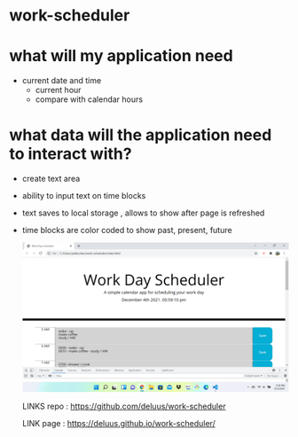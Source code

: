 # work-scheduler

# what will my application need
  - current date and time
    - current hour
    - compare with calendar hours

 # what data will the application need to interact with?
 - create text area
 - ability to input text on time blocks
 - text saves to local storage , allows to show after page is refreshed
 - time blocks are color coded to show past, present, future


    ![](HW5.png)


    LINKS  repo : https://github.com/deluus/work-scheduler

     LINK   page :  https://deluus.github.io/work-scheduler/
  



        